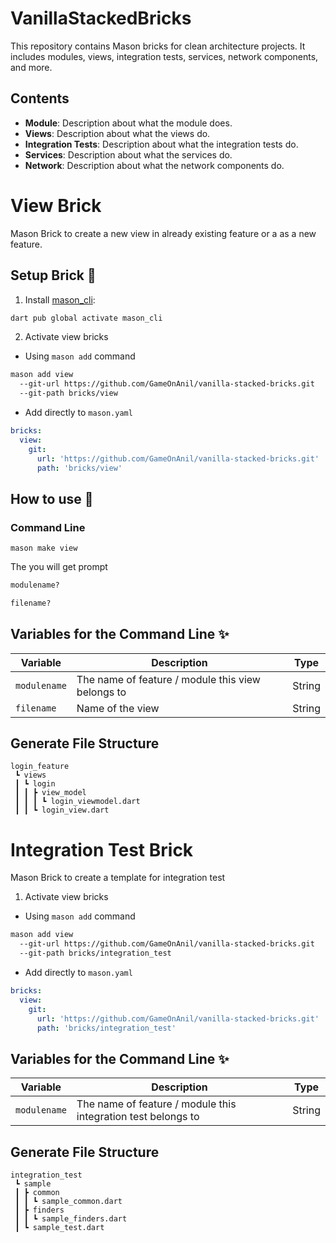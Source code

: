 # VanillaStackedBricks

This repository contains Mason bricks for clean architecture projects. It includes modules, views, integration tests, services, network components, and more.

## Contents

- **Module**: Description about what the module does.
- **Views**: Description about what the views do.
- **Integration Tests**: Description about what the integration tests do.
- **Services**: Description about what the services do.
- **Network**: Description about what the network components do.

# View Brick
Mason Brick to create a new view in already existing feature or a as a new feature.

## Setup Brick 🚀
1. Install [mason_cli](https://pub.dev/packages/mason_cli):
```sh
dart pub global activate mason_cli
```

2. Activate view bricks
- Using `mason add` command
```sh
mason add view
  --git-url https://github.com/GameOnAnil/vanilla-stacked-bricks.git
  --git-path bricks/view
```

- Add directly to `mason.yaml`
```yaml
bricks:
  view:
    git:
      url: 'https://github.com/GameOnAnil/vanilla-stacked-bricks.git'
      path: 'bricks/view'
```

## How to use 🚀
### Command Line

```
mason make view
```

The you will get prompt
```sh
modulename?
```
```sh
filename?
```

## Variables for the Command Line ✨
| Variable      | Description                                                | Type     |
| ------------- | ---------------------------------------------------------- | -------- |
| `modulename`  | The name of feature / module this view belongs to          | String   |
| `filename`    | Name of the view                                           | String   |

## Generate File Structure
```
login_feature
 ┗ views
 ┃ ┗ login
 ┃ ┃ ┣ view_model
 ┃ ┃ ┃ ┗ login_viewmodel.dart
 ┃ ┃ ┗ login_view.dart
```

# Integration Test Brick
Mason Brick to create a template for integration test

1. Activate view bricks
- Using `mason add` command
```sh
mason add view
  --git-url https://github.com/GameOnAnil/vanilla-stacked-bricks.git
  --git-path bricks/integration_test
```

- Add directly to `mason.yaml`
```yaml
bricks:
  view:
    git:
      url: 'https://github.com/GameOnAnil/vanilla-stacked-bricks.git'
      path: 'bricks/integration_test'
```

## Variables for the Command Line ✨
| Variable      | Description                                                | Type     |
| ------------- | ---------------------------------------------------------- | -------- |
| `modulename`  | The name of feature / module this integration test belongs to         | String   |

## Generate File Structure
```
integration_test
 ┗ sample
 ┃ ┣ common
 ┃ ┃ ┗ sample_common.dart
 ┃ ┣ finders
 ┃ ┃ ┗ sample_finders.dart
 ┃ ┗ sample_test.dart
```